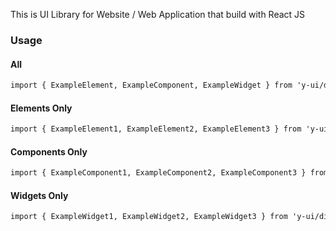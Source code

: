 This is UI Library for Website / Web Application that build with React JS

### Usage

#### All

```markdown
import { ExampleElement, ExampleComponent, ExampleWidget } from 'y-ui/dist';
```

#### Elements Only

```markdown
import { ExampleElement1, ExampleElement2, ExampleElement3 } from 'y-ui/dist/elements';
```

#### Components Only

```markdown
import { ExampleComponent1, ExampleComponent2, ExampleComponent3 } from 'y-ui/dist/components';
```

#### Widgets Only

```markdown
import { ExampleWidget1, ExampleWidget2, ExampleWidget3 } from 'y-ui/dist/widgets';
```
